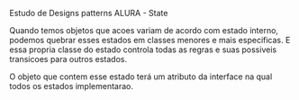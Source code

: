 Estudo de Designs patterns ALURA - State

Quando temos objetos que acoes variam de acordo com estado interno, podemos quebrar esses estados em classes menores e mais especificas. E essa propria classe do estado controla todas as regras e suas possiveis transicoes para outros estados.

O objeto que contem esse estado terá um atributo da interface na qual todos os estados implementarao.